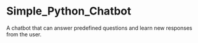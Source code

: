 # Simple_Python_Chatbot
A chatbot that can answer predefined questions and learn new responses from the user.
